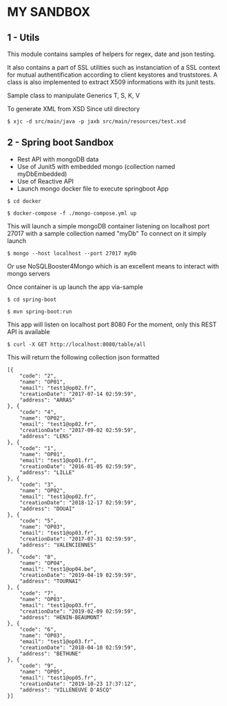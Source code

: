 **MY SANDBOX**
=======================================================

1 - Utils
-----------------------------
This module contains samples of helpers for regex, date and json testing.

It also contains a part of SSL utilities such as instanciation of a SSL context for mutual authentification according to client keystores and truststores.
A class is also implemented to extract X509 informations with its junit tests.

Sample class to manipulate Generics T, S, K, V

To generate XML from XSD
Since util directory

`$ xjc -d src/main/java -p jaxb src/main/resources/test.xsd`


2 - Spring boot Sandbox
----------------------
- Rest API with mongoDB data
- Use of Junit5 with embedded mongo (collection named myDbEmbedded)
- Use of Reactive API
- Launch mongo docker file to execute springboot App


`$ cd docker`

`$ docker-compose -f ./mongo-compose.yml up`

This will launch a simple mongoDB container listening on localhost port 27017 with a sample collection named "myDb"
To connect on it simply launch

`$ mongo --host localhost --port 27017 myDb`

Or use NoSQLBooster4Mongo which is an excellent means to interact with mongo servers

Once container is up
launch the app via-sample

`$ cd spring-boot`

`$ mvn spring-boot:run`

This app will listen on localhost port 8080
For the moment, only this REST API is available

`$ curl -X GET http://localhost:8080/table/all`

This will return the following collection json formatted

```
[{
    "code": "2",
    "name": "OP01",
    "email": "test1@op02.fr",
    "creationDate": "2017-07-14 02:59:59",
    "address": "ARRAS"
}, {
    "code": "4",
    "name": "OP02",
    "email": "test1@op02.fr",
    "creationDate": "2017-09-02 02:59:59",
    "address": "LENS"
}, {
    "code": "1",
    "name": "OP01",
    "email": "test1@op01.fr",
    "creationDate": "2016-01-05 02:59:59",
    "address": "LILLE"
}, {
    "code": "3",
    "name": "OP02",
    "email": "test1@op02.fr",
    "creationDate": "2018-12-17 02:59:59",
    "address": "DOUAI"
}, {
    "code": "5",
    "name": "OP03",
    "email": "test1@op03.fr",
    "creationDate": "2017-07-31 02:59:59",
    "address": "VALENCIENNES"
}, {
    "code": "8",
    "name": "OP04",
    "email": "test1@op04.be",
    "creationDate": "2019-04-19 02:59:59",
    "address": "TOURNAI"
}, {
    "code": "7",
    "name": "OP03",
    "email": "test1@op03.fr",
    "creationDate": "2019-02-09 02:59:59",
    "address": "HENIN-BEAUMONT"
}, {
    "code": "6",
    "name": "OP03",
    "email": "test1@op03.fr",
    "creationDate": "2018-04-10 02:59:59",
    "address": "BETHUNE"
}, {
    "code": "9",
    "name": "OP05",
    "email": "test1@op05.fr",
    "creationDate": "2019-10-23 17:37:12",
    "address": "VILLENEUVE D'ASCQ"
}]
```
